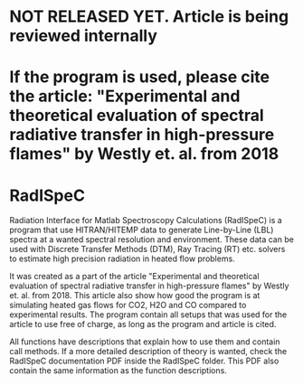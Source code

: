 # NOT RELEASED YET. Article is being reviewed internally



# If the program is used, please cite the article: "Experimental and theoretical evaluation of spectral radiative transfer in high-pressure flames" by Westly et. al. from 2018


# RadISpeC
Radiation Interface for Matlab Spectroscopy Calculations (RadISpeC) is a program that use HITRAN/HITEMP data to generate Line-by-Line (LBL) spectra at a wanted spectral resolution and environment. These data can be used with Discrete Transfer Methods (DTM), Ray Tracing (RT) etc. solvers to estimate high precision radiation in heated flow problems. 

It was created as a part of the article "Experimental and theoretical evaluation of spectral radiative transfer in high-pressure flames" 
by Westly et. al. from 2018. This article also show how good the program is at simulating heated gas flows for CO2, H2O and CO compared to experimental results. The program contain all setups that was used for the article to use free of charge, as long as the program and article is cited.

All functions have descriptions that explain how to use them and contain call methods. If a more detailed description of theory is wanted, check the RadISpeC documentation PDF inside the RadISpeC folder. This PDF also contain the same information as the function descriptions. 
